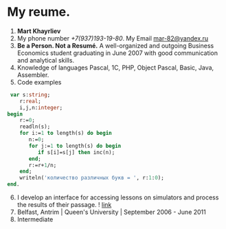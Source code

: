 # My reume.
1. **Mart Khayrliev**
2. My phone number *+7(937)193-19-80*. My Email mar-82@yandex.ru
3. **Be a Person. Not a Resumé.** A well-organized and outgoing Business Economics student graduating in June 2007 with good communication and analytical skills.
4. Knowledge of languages Pascal, 1C, PHP, Object Pascal, Basic, Java, Assembler.
5. Code examples
```pascal
 var s:string;
    r:real;
    i,j,n:integer;
begin
    r:=0;
    readln(s);
    for i:=1 to length(s) do begin
       n:=0;
       for j:=1 to length(s) do begin
          if s[i]=s[j] then inc(n);
       end;
       r:=r+1/n;
    end;
    writeln('количество различных букв = ', r:1:0);
end.
```
6. I develop an interface for accessing lessons on simulators and process the results of their passage. ! [link](https://github.com/rolling-scopes-school/tasks/blob/master/tasks/git-markdown.md)
7. Belfast, Antrim | Queen's University | September 2006 - June 2011
8. Intermediate
